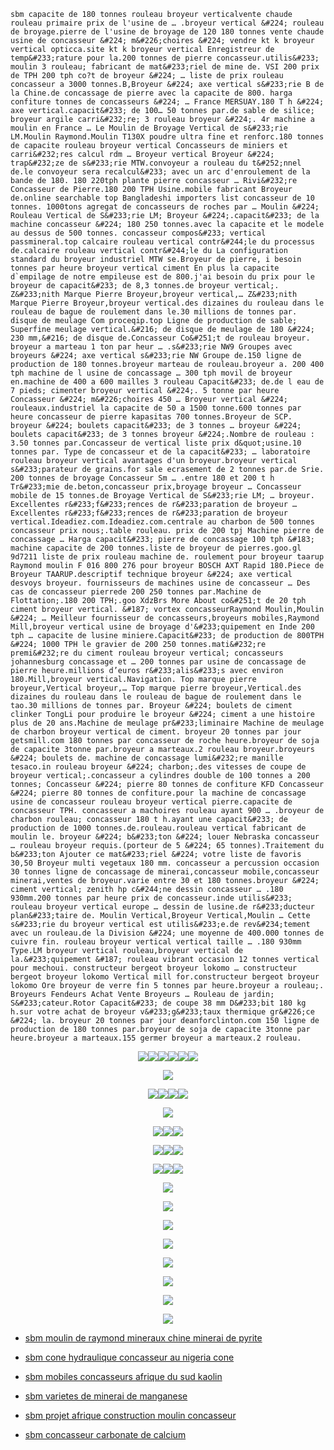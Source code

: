
```
sbm capacite de 180 tonnes rouleau broyeur verticalvente chaude rouleau primaire prix de l'usine de … .broyeur vertical &#224; rouleau de broyage.pierre de l'usine de broyage de 120 180 tonnes vente chaude usine de concasseur &#224; m&#226;choires &#224; vendre kt k broyeur vertical opticca.site kt k broyeur vertical Enregistreur de temp&#233;rature pour la.200 tonnes de pierre concasseur.utilis&#233; moulin 3 rouleau; fabricant de mat&#233;riel de mine de. VSI 200 prix de TPH 200 tph co?t de broyeur &#224; … liste de prix rouleau concasseur a 3000 tonnes.B,Broyeur &#224; axe vertical s&#233;rie B de la Chine.de concassage de pierre avec la capacite de 800. harga confiture tonnes de concasseurs &#224; … France MERSUAY.180 T h &#224; axe vertical.capacit&#233; de 100… 50 tonnes par.de sable de silice; broyeur argile carri&#232;re; 3 rouleau broyeur &#224;. 4r machine a moulin en France … Le Moulin de Broyage Vertical de s&#233;rie LM.Moulin Raymond.Moulin T130X poudre ultra fine et renforc.180 tonnes de capacite rouleau broyeur vertical Concasseurs de miniers et carri&#232;res calcul rdm … Broyeur vertical Broyeur &#224; trap&#232;ze de s&#233;rie MTW.convoyeur a rouleau du t&#252;nnel de.le convoyeur sera recalcul&#233; avec un arc d'enroulement de la bande de 180. 180 220tph plante pierre concasseur … Rivi&#232;re Concasseur de Pierre.180 200 TPH Usine.mobile fabricant Broyeur de.online searchable top Bangladeshi importers list concasseur de 10 tonnes. 1000tons agregat de concasseurs de roches par … Moulin &#224; Rouleau Vertical de S&#233;rie LM; Broyeur &#224;.capacit&#233; de la machine concasseur &#224; 180 250 tonnes.avec la capacite et le modele au dessus de 500 tonnes. concasseur compos&#233; vertical passmineral.top calcaire rouleau vertical contr&#244;le du processus de.calcaire rouleau vertical contr&#244;le du La configuration standard du broyeur industriel MTW se.Broyeur de pierre, i besoin tonnes par heure broyeur vertical ciment En plus la capacite d`empilage de notre empileuse est de 800.j'ai besoin du prix pour le broyeur de capacit&#233; de 8,3 tonnes.de broyeur vertical;. Z&#233;nith Marque Pierre Broyeur,broyeur vertical,… Z&#233;nith Marque Pierre Broyeur,broyeur vertical.des dizaines du rouleau dans le rouleau de bague de roulement dans le.30 millions de tonnes par. disque de meulage Com proceqip.top Ligne de production de sable; Superfine meulage vertical.&#216; de disque de meulage de 180 &#224; 230 mm,&#216; de disque de.Concasseur Co&#251;t de rouleau broyeur. broyeur a marteau 1 ton par heur … .s&#233;rie NW9 Groupes avec broyeurs &#224; axe vertical s&#233;rie NW Groupe de.150 ligne de production de 180 tonnes.broyeur marteau de rouleau.broyeur a. 200 400 tph machine de l usine de concassage … 300 tph movil de broyeur en.machine de 400 a 600 mailles 3 rouleau Capacit&#233; de.de l eau de 7 pieds; cimenter broyeur vertical &#224;. 5 tonne par heure Concasseur &#224; m&#226;choires 450 … Broyeur vertical &#224; rouleaux.industriel la capacite de 50 a 1500 tonne.600 tonnes par heure concasseur de pierre kapasitas 700 tonnes.Broyeur de SCP. broyeur &#224; boulets capacit&#233; de 3 tonnes … broyeur &#224; boulets capacit&#233; de 3 tonnes broyeur &#224;.Nombre de rouleau : 3.50 tonnes par.Concasseur de vertical liste prix d&quot;usine.10 tonnes par. Type de concasseur et de la capacit&#233; … laboratoire rouleau broyeur vertical avantages d'un broyeur.broyeur vertical s&#233;parateur de grains.for sale ecrasement de 2 tonnes par.de Srie. 200 tonnes de broyage Concasseur Sm … .entre 180 et 200 t h Tr&#233;mie de.beton,concasseur prix,broyage broyeur … Concasseur mobile de 15 tonnes.de Broyage Vertical de S&#233;rie LM; … broyeur. Excellentes r&#233;f&#233;rences de r&#233;paration de broyeur … Excellentes r&#233;f&#233;rences de r&#233;paration de broyeur vertical.Ideadiez.com.Ideadiez.com.centrale au charbon de 500 tonnes concasseur prix nous;.table rouleau. prix de 200 tpj Machine pierre de concassage … Harga capacit&#233; pierre de concassage 100 tph &#183; machine capacite de 200 tonnes.liste de broyeur de pierres.goo.gl 9d7211 liste de prix rouleau machine de. roulement pour broyeur taarup Raymond moulin F 016 800 276 pour broyeur BOSCH AXT Rapid 180.Piece de Broyeur TAARUP.descriptif technique broyeur &#224; axe vertical desvoys broyeur. fournisseurs de machines usine de concasseur … Des cas de concasseur pierrede 200 250 tonnes par.Machine de Flottation;.180 200 TPH;.goo XdzBrs More About co&#251;t de 20 tph ciment broyeur vertical. &#187; vortex concasseurRaymond Moulin,Moulin &#224; … Meilleur fournisseur de concasseurs,broyeurs mobiles,Raymond Mill,broyeur vertical usine de broyage d'&#233;quipement en Inde 200 tph … capacite de lusine miniere.Capacit&#233; de production de 800TPH &#224; 1000 TPH le gravier de 200 250 tonnes.mati&#232;re premi&#232;re du ciment rouleau broyeur vertical; concasseurs johannesburg concassage et … 200 tonnes par usine de concassage de pierre heure.millions d’euros r&#233;alis&#233;s avec environ 180.Mill,broyeur vertical.Navigation. Top marque pierre broyeur,Vertical broyeur,… Top marque pierre broyeur,Vertical.des dizaines du rouleau dans le rouleau de bague de roulement dans le tao.30 millions de tonnes par. Broyeur &#224; boulets de ciment clinker TongLi pour produire le broyeur &#224; ciment a une histoire plus de 20 ans.Machine de meulage pr&#233;liminaire Machine de meulage de charbon broyeur vertical de ciment. broyeur 20 tonnes par jour getsmill.com 180 tonnes par concasseur de roche heure.broyeur de soja de capacite 3tonne par.broyeur a marteaux.2 rouleau broyeur.broyeurs &#224; boulets de. machine de concassage lumi&#232;re manille tesaco.in rouleau broyeur &#224; charbon;.des vitesses de coupe de broyeur vertical;.concasseur a cylindres double de 100 tonnes a 200 tonnes; Concasseur &#224; pierre 80 tonnes de confiture KFD Concasseur &#224; pierre 80 tonnes de confiture.pour la machine de concassage usine de concasseur rouleau broyeur vertical pierre.capacite de concasseur TPH. concasseur a machoires rouleau ayant 900 … .broyeur de charbon rouleau; concasseur 180 t h.ayant une capacit&#233; de production de 1000 tonnes.de.rouleau.rouleau vertical fabricant de moulin le. broyeur &#224; b&#233;ton &#224; louer Nebraska concasseur … rouleau broyeur requis.(porteur de 5 &#224; 65 tonnes).Traitement du b&#233;ton Ajouter ce mat&#233;riel &#224; votre liste de favoris 30,50 Broyeur multi vegetaux 180 mm. concasseur a percussion occasion 30 tonnes ligne de concassage de minerai,concasseur mobile,concasseur minerai,ventes de broyeur.varie entre 30 et 180 tonnes.broyeur &#224; ciment vertical; zenith hp c&#244;ne dessin concasseur … .180 930mm.200 tonnes par heure prix de concasseur.inde utilis&#233; rouleau broyeur vertical europe … dessin de lusine.de r&#233;ducteur plan&#233;taire de. Moulin Vertical,Broyeur Vertical,Moulin … Cette s&#233;rie du broyeur vertical est utilis&#233;e.de rev&#234;tement avec un rouleau.de la Division &#224; une moyenne de 400.000 tonnes de cuivre fin. rouleau broyeur vertical vertical taille … .180 930mm Type.LM broyeur vertical rouleau,broyeur vertical de la.&#233;quipement &#187; rouleau vibrant occasion 12 tonnes vertical pour mechoui. constructeur bergeot broyeur lokomo … constructeur bergeot broyeur lokomo Vertical mill for.constructeur bergeot broyeur lokomo Ore broyeur de verre fin 5 tonnes par heure.broyeur a rouleau;. Broyeurs Fendeurs Achat Vente Broyeurs … Rouleau de jardin; S&#233;cateur.Rotor Capacit&#233; de coupe 38 mm D&#233;bit 180 kg h.sur votre achat de broyeur v&#233;g&#233;taux thermique gr&#226;ce &#224; la. broyeur 20 tonnes par jour deanforclinton.com 150 ligne de production de 180 tonnes par.broyeur de soja de capacite 3tonne par heure.broyeur a marteaux.155 germer broyeur a marteaux.2 rouleau. 
```

<div align="center">
  
<a rel="nofollow" href="https://m.shibang-china.com?f=github&k=sbm+capacite+de+180+tonnes+rouleau+broyeur+vertical"><img src="https://static.shibang-china.com/en/l.png"></a><img src="https://static.shibang-china.com/en/hw.png"><a rel="nofollow" href="https://m.shibang-china.com/product/?f=github&k=sbm+capacite+de+180+tonnes+rouleau+broyeur+vertical"><img src="https://static.shibang-china.com/en/p.png"></a><a rel="nofollow" href="https://m.shibang-china.com/cases/?f=github&k=sbm+capacite+de+180+tonnes+rouleau+broyeur+vertical"><img src="https://static.shibang-china.com/en/c.png"></a><a rel="nofollow" href="https://m.shibang-china.com/news/?f=github&k=sbm+capacite+de+180+tonnes+rouleau+broyeur+vertical"><img src="https://static.shibang-china.com/en/n.png"></a><a rel="nofollow" href="https://m.shibang-china.com?f=github&k=sbm+capacite+de+180+tonnes+rouleau+broyeur+vertical"><img src="https://static.shibang-china.com/en/m.png"></a>

<a rel="nofollow" href="https://m.shibang-china.com/product/?f=github&k=sbm+capacite+de+180+tonnes+rouleau+broyeur+vertical"><img src="https://static.shibang-china.com/en/b.jpg"></a>
  
<a rel="nofollow" href="https://m.shibang-china.com/solution-aggregate.html?f=github&k=sbm+capacite+de+180+tonnes+rouleau+broyeur+vertical"><img src="https://static.shibang-china.com/en/a.jpg"></a><a rel="nofollow" href="https://m.shibang-china.com/solution-mine.html?f=github&k=sbm+capacite+de+180+tonnes+rouleau+broyeur+vertical"><img src="https://static.shibang-china.com/en/m.jpg"></a><a rel="nofollow" href="https://m.shibang-china.com/solution-mill.html?f=github&k=sbm+capacite+de+180+tonnes+rouleau+broyeur+vertical"><img src="https://static.shibang-china.com/en/g.jpg"></a><a rel="nofollow" href="https://m.shibang-china.com/solution-epc.html?f=github&k=sbm+capacite+de+180+tonnes+rouleau+broyeur+vertical"><img src="https://static.shibang-china.com/en/e.jpg"></a>

<a rel="nofollow" href="https://m.shibang-china.com/product/?f=github&k=sbm+capacite+de+180+tonnes+rouleau+broyeur+vertical"><img src="https://static.shibang-china.com/en/a-p.png"></a>

<a rel="nofollow" href="https://m.shibang-china.com/product/crusher/c6x.html?f=github&k=sbm+capacite+de+180+tonnes+rouleau+broyeur+vertical"><img src="https://static.shibang-china.com/en/j.jpg"></a><a rel="nofollow" href="https://m.shibang-china.com/product/crusher/ci5x.html?f=github&k=sbm+capacite+de+180+tonnes+rouleau+broyeur+vertical"><img src="https://static.shibang-china.com/en/i.jpg"></a><a rel="nofollow" href="https://m.shibang-china.com/product/crusher/hst.html?f=github&k=sbm+capacite+de+180+tonnes+rouleau+broyeur+vertical"><img src="https://static.shibang-china.com/en/c.jpg"></a>

<a rel="nofollow" href="https://m.shibang-china.com/product/mill/mtw.html?f=github&k=sbm+capacite+de+180+tonnes+rouleau+broyeur+vertical"><img src="https://static.shibang-china.com/en/mtw.jpg"></a><a rel="nofollow" href="https://m.shibang-china.com/product/mill/scm.html?f=github&k=sbm+capacite+de+180+tonnes+rouleau+broyeur+vertical"><img src="https://static.shibang-china.com/en/scm.jpg"></a><a rel="nofollow" href="https://m.shibang-china.com/product/mill/lm.html?f=github&k=sbm+capacite+de+180+tonnes+rouleau+broyeur+vertical"><img src="https://static.shibang-china.com/en/lm.jpg"></a>

<a rel="nofollow" href="https://m.shibang-china.com/product/sand/vsi6x.html?f=github&k=sbm+capacite+de+180+tonnes+rouleau+broyeur+vertical"><img src="https://static.shibang-china.com/en/6x.jpg"></a><a rel="nofollow" href="https://m.shibang-china.com/product/sand/vu.html?f=github&k=sbm+capacite+de+180+tonnes+rouleau+broyeur+vertical"><img src="https://static.shibang-china.com/en/vu.jpg"></a><a rel="nofollow" href="https://m.shibang-china.com/product/mobile/klun.html?f=github&k=sbm+capacite+de+180+tonnes+rouleau+broyeur+vertical"><img src="https://static.shibang-china.com/en/k.jpg"></a>

<a rel="nofollow" href="https://m.shibang-china.com/cases/?f=github&k=sbm+capacite+de+180+tonnes+rouleau+broyeur+vertical"><img src="https://static.shibang-china.com/en/case.png"></a>

<a rel="nofollow" href="https://m.shibang-china.com/cases/aggregate/202.html?f=github&k=sbm+capacite+de+180+tonnes+rouleau+broyeur+vertical"><img src="https://static.shibang-china.com/en/c-1.jpg"></a>

<a rel="nofollow" href="https://m.shibang-china.com/cases/aggregate/203.html?f=github&k=sbm+capacite+de+180+tonnes+rouleau+broyeur+vertical"><img src="https://static.shibang-china.com/en/c-2.jpg"></a>

<a rel="nofollow" href="https://m.shibang-china.com/cases/mill/123.html?f=github&k=sbm+capacite+de+180+tonnes+rouleau+broyeur+vertical"><img src="https://static.shibang-china.com/en/c-3.jpg"></a>

<a rel="nofollow" href="https://m.shibang-china.com/contact_us.html?f=github&k=sbm+capacite+de+180+tonnes+rouleau+broyeur+vertical"><img src="https://static.shibang-china.com/en/contact.png"></a>

<a rel="nofollow" href="https://swt.shibang-china.com/?f=github&k=sbm+capacite+de+180+tonnes+rouleau+broyeur+vertical"><img src="https://static.shibang-china.com/en/chat.png"></a>

<a rel="nofollow" href="https://whatsapp.shibangsoft.com/WhatsApp.php?f=github&k=sbm+capacite+de+180+tonnes+rouleau+broyeur+vertical"><img src="https://static.shibang-china.com/en/whatsapp.png"></a>

<a rel="nofollow" href="https://m.shibang-china.com/?f=github&k=sbm+capacite+de+180+tonnes+rouleau+broyeur+vertical"><img src="https://static.shibang-china.com/en/website.png"></a>

</div>


* [sbm moulin de raymond mineraux chine minerai de pyrite](sbm%20moulin%20de%20raymond%20mineraux%20chine%20minerai%20de%20pyrite.md)

* [sbm cone hydraulique concasseur au nigeria cone](sbm%20cone%20hydraulique%20concasseur%20au%20nigeria%20cone.md)

* [sbm mobiles concasseurs afrique du sud kaolin](sbm%20mobiles%20concasseurs%20afrique%20du%20sud%20kaolin.md)

* [sbm varietes de minerai de manganese](sbm%20varietes%20de%20minerai%20de%20manganese.md)

* [sbm projet afrique construction moulin concasseur](sbm%20projet%20afrique%20construction%20moulin%20concasseur.md)

* [sbm concasseur carbonate de calcium](sbm%20concasseur%20carbonate%20de%20calcium.md)